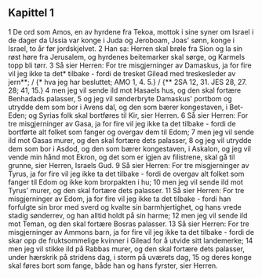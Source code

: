 ## Kapittel 1

1 De ord som Amos, en av hyrdene fra Tekoa, mottok i sine syner om Israel i de dager da Ussia var konge i Juda og Jeroboam, Joas' sønn, konge i Israel, to år før jordskjelvet.
2 Han sa: Herren skal brøle fra Sion og la sin røst høre fra Jerusalem, og hyrdenes beitemarker skal sørge, og Karmels topp bli tørr.
3 Så sier Herren: For tre misgjerninger av Damaskus, ja for fire vil jeg ikke ta det* tilbake - fordi de tresket Gilead med treskesleder av jern**; / {* hva jeg har besluttet; AMO 1, 4. 5.} / {** 2SA 12, 31. JES 28, 27. 28; 41, 15.}
4 men jeg vil sende ild mot Hasaels hus, og den skal fortære Benhadads palasser,
5 og jeg vil sønderbryte Damaskus' portbom og utrydde dem som bor i Avens dal, og den som bærer kongestaven, i Bet-Eden; og Syrias folk skal bortføres til Kir, sier Herren.
6 Så sier Herren: For tre misgjerninger av Gasa, ja for fire vil jeg ikke ta det tilbake - fordi de bortførte alt folket som fanger og overgav dem til Edom;
7 men jeg vil sende ild mot Gasas murer, og den skal fortære dets palasser,
8 og jeg vil utrydde dem som bor i Asdod, og den som bærer kongestaven, i Askalon, og jeg vil vende min hånd mot Ekron, og det som er igjen av filistrene, skal gå til grunne, sier Herren, Israels Gud.
9 Så sier Herren: For tre misgjerninger av Tyrus, ja for fire vil jeg ikke ta det tilbake - fordi de overgav alt folket som fanger til Edom og ikke kom brorpakten i hu;
10 men jeg vil sende ild mot Tyrus' murer, og den skal fortære dets palasser.
11 Så sier Herren: For tre misgjerninger av Edom, ja for fire vil jeg ikke ta det tilbake - fordi han forfulgte sin bror med sverd og kvalte sin barmhjertighet, og hans vrede stadig sønderrev, og han alltid holdt på sin harme;
12 men jeg vil sende ild mot Teman, og den skal fortære Bosras palasser.
13 Så sier Herren: For tre misgjerninger av Ammons barn, ja for fire vil jeg ikke ta det tilbake - fordi de skar opp de fruktsommelige kvinner i Gilead for å utvide sitt landemerke;
14 men jeg vil stikke ild på Rabbas murer, og den skal fortære dets palasser, under hærskrik på stridens dag, i storm på uværets dag,
15 og deres konge skal føres bort som fange, både han og hans fyrster, sier Herren.
